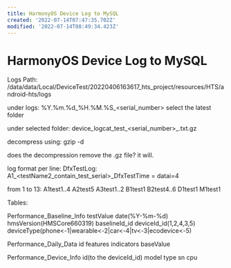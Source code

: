 ```yaml
---
title: HarmonyOS Device Log to MySQL
created: '2022-07-14T07:47:35.702Z'
modified: '2022-07-14T08:49:34.423Z'
---
```


# HarmonyOS Device Log to MySQL

Logs Path:
/data/data/Local/DeviceTest/20220406163617_hts_project/resources/HTS/android-hts/logs

under logs:
%Y.%m.%d_%H.%M.%S_<serial_number>
select the latest folder

under selected folder:
device_logcat_test_<serial_number>_<unknownInteger>.txt.gz

decompress using:
gzip -d 

does the decompression remove the .gz file?
it will.

log format per line:
DfxTestLog: A1<testName>_<testName2_contain_test_serial>_DfxTestTime = <value> datai=4

from 1 to 13:
A1test1..4
A2test5
A3test1..2
B1test1
B2test4..6
D1test1
M1test1

Tables:

Performance_Baseline_Info
testValue date(%Y-%m-%d) hmsVersion(HMSCore660319) baselineId_id deviceId_id(1,2,4,3,5) deviceType(phone<-1|wearable<-2|car<-4|tv<-3|ecodevice<-5)

Performance_Daily_Data
id features indicators baseValue

Performance_Device_Info
id(to the deviceId_id) model type sn cpu




